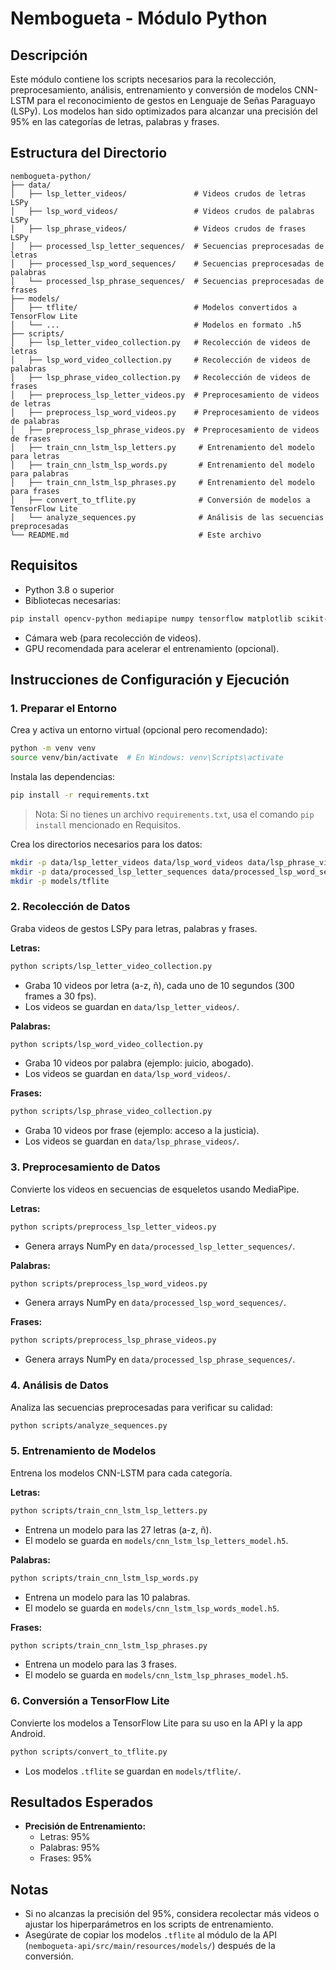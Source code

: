 
# Nembogueta - Módulo Python

## Descripción

Este módulo contiene los scripts necesarios para la recolección, preprocesamiento, análisis, entrenamiento y conversión de modelos CNN-LSTM para el reconocimiento de gestos en Lenguaje de Señas Paraguayo (LSPy). Los modelos han sido optimizados para alcanzar una precisión del 95% en las categorías de letras, palabras y frases.

## Estructura del Directorio

```
nembogueta-python/
├── data/
│   ├── lsp_letter_videos/               # Videos crudos de letras LSPy
│   ├── lsp_word_videos/                 # Videos crudos de palabras LSPy
│   ├── lsp_phrase_videos/               # Videos crudos de frases LSPy
│   ├── processed_lsp_letter_sequences/  # Secuencias preprocesadas de letras
│   ├── processed_lsp_word_sequences/    # Secuencias preprocesadas de palabras
│   └── processed_lsp_phrase_sequences/  # Secuencias preprocesadas de frases
├── models/
│   ├── tflite/                          # Modelos convertidos a TensorFlow Lite
│   └── ...                              # Modelos en formato .h5
├── scripts/
│   ├── lsp_letter_video_collection.py   # Recolección de videos de letras
│   ├── lsp_word_video_collection.py     # Recolección de videos de palabras
│   ├── lsp_phrase_video_collection.py   # Recolección de videos de frases
│   ├── preprocess_lsp_letter_videos.py  # Preprocesamiento de videos de letras
│   ├── preprocess_lsp_word_videos.py    # Preprocesamiento de videos de palabras
│   ├── preprocess_lsp_phrase_videos.py  # Preprocesamiento de videos de frases
│   ├── train_cnn_lstm_lsp_letters.py     # Entrenamiento del modelo para letras
│   ├── train_cnn_lstm_lsp_words.py       # Entrenamiento del modelo para palabras
│   ├── train_cnn_lstm_lsp_phrases.py     # Entrenamiento del modelo para frases
│   ├── convert_to_tflite.py              # Conversión de modelos a TensorFlow Lite
│   └── analyze_sequences.py              # Análisis de las secuencias preprocesadas
└── README.md                             # Este archivo
```

## Requisitos

- Python 3.8 o superior
- Bibliotecas necesarias:

```bash
pip install opencv-python mediapipe numpy tensorflow matplotlib scikit-learn
```

- Cámara web (para recolección de videos).
- GPU recomendada para acelerar el entrenamiento (opcional).

## Instrucciones de Configuración y Ejecución

### 1. Preparar el Entorno

Crea y activa un entorno virtual (opcional pero recomendado):

```bash
python -m venv venv
source venv/bin/activate  # En Windows: venv\Scripts\activate
```

Instala las dependencias:

```bash
pip install -r requirements.txt
```

> Nota: Si no tienes un archivo `requirements.txt`, usa el comando `pip install` mencionado en Requisitos.

Crea los directorios necesarios para los datos:

```bash
mkdir -p data/lsp_letter_videos data/lsp_word_videos data/lsp_phrase_videos
mkdir -p data/processed_lsp_letter_sequences data/processed_lsp_word_sequences data/processed_lsp_phrase_sequences
mkdir -p models/tflite
```

### 2. Recolección de Datos

Graba videos de gestos LSPy para letras, palabras y frases.

**Letras:**

```bash
python scripts/lsp_letter_video_collection.py
```

- Graba 10 videos por letra (a-z, ñ), cada uno de 10 segundos (300 frames a 30 fps).
- Los videos se guardan en `data/lsp_letter_videos/`.

**Palabras:**

```bash
python scripts/lsp_word_video_collection.py
```

- Graba 10 videos por palabra (ejemplo: juicio, abogado).
- Los videos se guardan en `data/lsp_word_videos/`.

**Frases:**

```bash
python scripts/lsp_phrase_video_collection.py
```

- Graba 10 videos por frase (ejemplo: acceso a la justicia).
- Los videos se guardan en `data/lsp_phrase_videos/`.

### 3. Preprocesamiento de Datos

Convierte los videos en secuencias de esqueletos usando MediaPipe.

**Letras:**

```bash
python scripts/preprocess_lsp_letter_videos.py
```

- Genera arrays NumPy en `data/processed_lsp_letter_sequences/`.

**Palabras:**

```bash
python scripts/preprocess_lsp_word_videos.py
```

- Genera arrays NumPy en `data/processed_lsp_word_sequences/`.

**Frases:**

```bash
python scripts/preprocess_lsp_phrase_videos.py
```

- Genera arrays NumPy en `data/processed_lsp_phrase_sequences/`.

### 4. Análisis de Datos

Analiza las secuencias preprocesadas para verificar su calidad:

```bash
python scripts/analyze_sequences.py
```

### 5. Entrenamiento de Modelos

Entrena los modelos CNN-LSTM para cada categoría.

**Letras:**

```bash
python scripts/train_cnn_lstm_lsp_letters.py
```

- Entrena un modelo para las 27 letras (a-z, ñ).
- El modelo se guarda en `models/cnn_lstm_lsp_letters_model.h5`.

**Palabras:**

```bash
python scripts/train_cnn_lstm_lsp_words.py
```

- Entrena un modelo para las 10 palabras.
- El modelo se guarda en `models/cnn_lstm_lsp_words_model.h5`.

**Frases:**

```bash
python scripts/train_cnn_lstm_lsp_phrases.py
```

- Entrena un modelo para las 3 frases.
- El modelo se guarda en `models/cnn_lstm_lsp_phrases_model.h5`.

### 6. Conversión a TensorFlow Lite

Convierte los modelos a TensorFlow Lite para su uso en la API y la app Android.

```bash
python scripts/convert_to_tflite.py
```

- Los modelos `.tflite` se guardan en `models/tflite/`.

## Resultados Esperados

- **Precisión de Entrenamiento:**
  - Letras: 95%
  - Palabras: 95%
  - Frases: 95%



## Notas

- Si no alcanzas la precisión del 95%, considera recolectar más videos o ajustar los hiperparámetros en los scripts de entrenamiento.
- Asegúrate de copiar los modelos `.tflite` al módulo de la API (`nembogueta-api/src/main/resources/models/`) después de la conversión.
